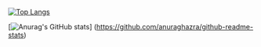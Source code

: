 [![Top Langs](https://github-readme-stats.vercel.app/api/top-langs/?username=ymzksgkz&theme=cobalt&show_icons=true
)](https://github.com/anuraghazra/github-readme-stats)

[![Anurag's GitHub stats](https://github-readme-stats.vercel.app/api?username=ymzksgkz)]
(https://github.com/anuraghazra/github-readme-stats)
